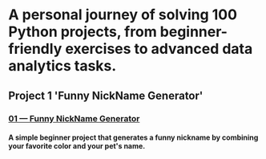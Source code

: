 # A personal journey of solving 100 Python projects, from beginner-friendly exercises to advanced data analytics tasks.

## Project 1 'Funny NickName Generator'
### [01 — Funny NickName Generator](./challenges_100/nick_name_generator)
#### A simple beginner project that generates a funny nickname by combining your favorite color and your pet's name.
